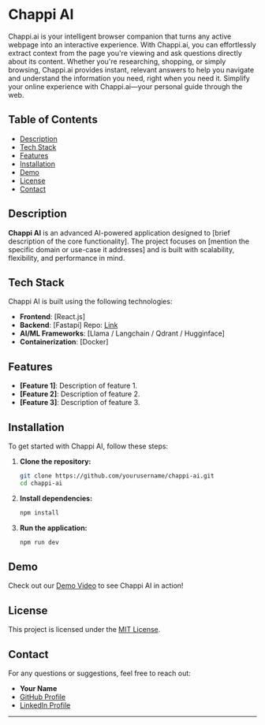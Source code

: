 

# Chappi AI

Chappi.ai is your intelligent browser companion that turns any active webpage into an interactive experience. With Chappi.ai, you can effortlessly extract context from the page you're viewing and ask questions directly about its content. Whether you're researching, shopping, or simply browsing, Chappi.ai provides instant, relevant answers to help you navigate and understand the information you need, right when you need it. Simplify your online experience with Chappi.ai—your personal guide through the web.

## Table of Contents

- [Description](#description)
- [Tech Stack](#tech-stack)
- [Features](#features)
- [Installation](#installation)
- [Demo](#demo)
- [License](#license)
- [Contact](#contact)

## Description

**Chappi AI** is an advanced AI-powered application designed to [brief description of the core functionality]. The project focuses on [mention the specific domain or use-case it addresses] and is built with scalability, flexibility, and performance in mind.

## Tech Stack

Chappi AI is built using the following technologies:

- **Frontend**: [React.js]
- **Backend**: [Fastapi] Repo: [Link](https://github.com/ydvabhee/chappi_backend)
- **AI/ML Frameworks**: [Llama / Langchain / Qdrant / Hugginface]
- **Containerization**: [Docker]

## Features

- **[Feature 1]**: Description of feature 1.
- **[Feature 2]**: Description of feature 2.
- **[Feature 3]**: Description of feature 3.

## Installation

To get started with Chappi AI, follow these steps:

1. **Clone the repository:**
    ```bash
    git clone https://github.com/yourusername/chappi-ai.git
    cd chappi-ai
    ```

2. **Install dependencies:**
    ```bash
    npm install
    ```


4. **Run the application:**
    ```bash
    npm run dev
    ```

## Demo

Check out our [Demo Video](https://jam.dev/c/0cd2670f-0ae9-4f9c-950b-29a1adf97937) to see Chappi AI in action!


## License

This project is licensed under the [MIT License](LICENSE).

## Contact

For any questions or suggestions, feel free to reach out:

- **Your Name** 
- [GitHub Profile](https://github.com/ydvabhee/)
- [LinkedIn Profile](https://www.linkedin.com/in/ydvabhee)

---
